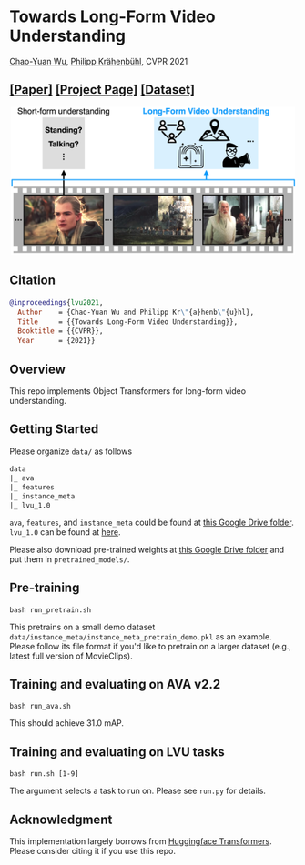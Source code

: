 # Towards Long-Form Video Understanding  <br>
[Chao-Yuan Wu](https://chaoyuan.org/), 
[Philipp Kr&auml;henb&uuml;hl](http://www.philkr.net/),
CVPR 2021  
## [[Paper]](https://chaoyuan.org/papers/lvu.pdf) [[Project Page]](https://chaoyuan.org/lvu) [[Dataset]](https://chaoyuan.org/lvu/lvu_1.0.tar.gz) ## 

<div align="center">
  <img src="figs/lvu_teaser.png" width="500" />
</div>

## Citation
```bibtex
@inproceedings{lvu2021,
  Author    = {Chao-Yuan Wu and Philipp Kr\"{a}henb\"{u}hl},
  Title     = {{Towards Long-Form Video Understanding}},
  Booktitle = {{CVPR}},
  Year      = {2021}}
```


## Overview
This repo implements Object Transformers for long-form video understanding.


## Getting Started
Please organize `data/` as follows
```
data
|_ ava
|_ features
|_ instance_meta
|_ lvu_1.0
```
`ava`, `features`, and `instance_meta` could be found at [this Google Drive folder](https://drive.google.com/drive/folders/1v4iSmYL7SDxTKYkVokXUIOUOHj5BbszW?usp=sharing).
`lvu_1.0` can be found at [here](https://chaoyuan.org/lvu/lvu_1.0.tar.gz).

Please also download pre-trained weights at [this Google Drive folder](https://drive.google.com/drive/folders/1v4iSmYL7SDxTKYkVokXUIOUOHj5BbszW?usp=sharing) and put them in `pretrained_models/`.

## Pre-training
```
bash run_pretrain.sh
```
This pretrains on a small demo dataset `data/instance_meta/instance_meta_pretrain_demo.pkl` as an example. Please follow its file format if you'd like to pretrain on a larger dataset (e.g., latest full version of MovieClips).

## Training and evaluating on AVA v2.2
```
bash run_ava.sh
```
This should achieve 31.0 mAP.

## Training and evaluating on LVU tasks
```
bash run.sh [1-9]
```
The argument selects a task to run on. Please see `run.py` for details.

## Acknowledgment
This implementation largely borrows from [Huggingface Transformers](https://github.com/huggingface/transformers). Please consider citing it if you use this repo.
